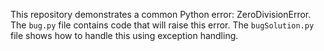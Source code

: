 This repository demonstrates a common Python error: ZeroDivisionError.  The `bug.py` file contains code that will raise this error. The `bugSolution.py` file shows how to handle this using exception handling.